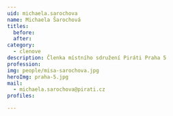 ```yaml
---
uid: michaela.sarochova
name: Michaela Šarochová
titles:
  before:
  after:
category:
  - clenove
description: Členka místního sdružení Piráti Praha 5
profession: 
img: people/misa-sarochova.jpg
heroImg: praha-5.jpg
mail:
  - michaela.sarochova@pirati.cz
profiles:

---
```

